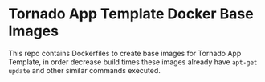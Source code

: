 # Tornado App Template Docker Base Images

This repo contains Dockerfiles to create base images for Tornado App Template, in order decrease build times these images already have `apt-get update` and other similar commands executed.
